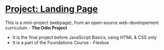 # [Project: Landing Page](https://www.theodinproject.com/lessons/foundations-landing-page)
This is a mini-project (webpage), from an open-source web-developement curriculum - **The Odin Project**
- It is the final project before JavaScript Basics, using HTML & CSS only
- It is a part of the Foundations Course - Flexbox
